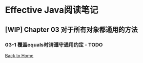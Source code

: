 <!--
 * @Github: https://github.com/Certseeds/words
 * @Organization: SUSTech
 * @Author: nanoseeds
 * @Date: 2021-08-11 23:10:21
 * @LastEditors: nanoseeds
 * @LastEditTime: 2021-08-19 23:08:29
 * @License: CC-BY-NC-SA_V4_0 or any later version
  -->

# Effective Java阅读笔记

## [WIP] Chapter 03 对于所有对象都通用的方法

### 03-1 覆盖equals时请遵守通用约定 - TODO

[Back to Home](./../README.md)